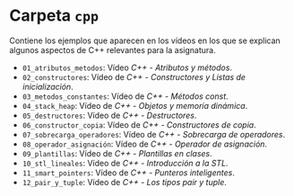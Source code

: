 # Carpeta `cpp`

Contiene los ejemplos que aparecen en los vídeos en los que se explican algunos aspectos de C++ relevantes para la asignatura.

 * `01_atributos_metodos`: Vídeo *C++ - Atributos y métodos*.
 * `02_constructores`: Vídeo de *C++ - Constructores y Listas de inicialización*.
 * `03_metodos_constantes`: Vídeo de *C++ - Métodos const*.
 * `04_stack_heap`: Vídeo de *C++ - Objetos y memoria dinámica*.
 * `05_destructores`: Vídeo de *C++ - Destructores*.
 * `06_constructor_copia`: Vídeo de *C++ - Constructores de copia*.
 * `07_sobrecarga_operadores`: Vídeo de *C++ - Sobrecarga de operadores*.
 * `08_operador_asignación`: Vídeo de *C++ - Operador de asignación*.
 * `09_plantillas`: Vídeo de *C++ - Plantillas en clases*.
 * `10_stl_lineales`: Vídeo de *C++ - Introducción a la STL*.
 * `11_smart_pointers`: Vídeo de *C++ - Punteros inteligentes*.
 * `12_pair_y_tuple`: Vídeo de *C++ - Los tipos pair y tuple*.
